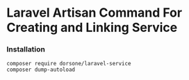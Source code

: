 # Laravel Artisan Command For Creating and Linking Service
### Installation
```
composer require dorsone/laravel-service
composer dump-autoload
```

